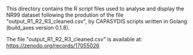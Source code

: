 This directory contains the R script files used to analyse and display the NR99 dataset following the prodution of the file "output_R1_R2_R3_cleaned.csv", by CAPASYDIS scripts written in Golang (build_axes version 0.1.8).

The file "output_R1_R2_R3_cleaned.csv" is available at: https://zenodo.org/records/17055026


